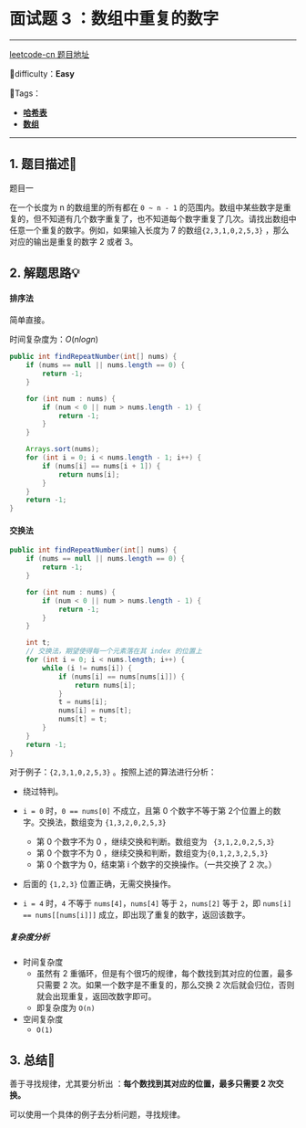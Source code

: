 # 面试题 3 ：数组中重复的数字

---

[leetcode-cn 题目地址](https://leetcode-cn.com/problems/shu-zu-zhong-zhong-fu-de-shu-zi-lcof/)

📗difficulty：**Easy**

🎯Tags：

+ **[哈希表](https://leetcode-cn.com/tag/hash-table/)** 
+ **[数组](https://leetcode-cn.com/tag/array/)**

---

## 1. 题目描述📃

 题目一

在一个长度为 n 的数组里的所有都在 `0 ~ n - 1` 的范围内。数组中某些数字是重复的，但不知道有几个数字重复了，也不知道每个数字重复了几次。请找出数组中任意一个重复的数字。例如，如果输入长度为 7 的数组`{2,3,1,0,2,5,3}` ，那么对应的输出是重复的数字 2 或者 3。

## 2. 解题思路💡

#### 排序法

简单直接。

时间复杂度为：$O(nlogn)$

```java
public int findRepeatNumber(int[] nums) {
    if (nums == null || nums.length == 0) {
        return -1;
    }

    for (int num : nums) {
        if (num < 0 || num > nums.length - 1) {
            return -1;
        }
    }

    Arrays.sort(nums);
    for (int i = 0; i < nums.length - 1; i++) {
        if (nums[i] == nums[i + 1]) {
            return nums[i];
        }
    }
    return -1;
}
```



#### 交换法

```java
public int findRepeatNumber(int[] nums) {
    if (nums == null || nums.length == 0) {
        return -1;
    }

    for (int num : nums) {
        if (num < 0 || num > nums.length - 1) {
            return -1;
        }
    }

    int t;
    // 交换法，期望使得每一个元素落在其 index 的位置上
    for (int i = 0; i < nums.length; i++) {
        while (i != nums[i]) {
            if (nums[i] == nums[nums[i]]) {
                return nums[i];
            }
            t = nums[i];
            nums[i] = nums[t];
            nums[t] = t;
        }
    }
    return -1;
}
```

对于例子：`{2,3,1,0,2,5,3}` 。按照上述的算法进行分析：

+ 绕过特判。

+ `i = 0` 时，`0 == nums[0]` 不成立，且第 0 个数字不等于第 2个位置上的数字。交换法，数组变为 `{1,3,2,0,2,5,3}`
    + 第 0 个数字不为 0 ，继续交换和判断。数组变为 ` {3,1,2,0,2,5,3}` 
    + 第 0 个数字不为 0 ，继续交换和判断，数组变为`{0,1,2,3,2,5,3}`
    + 第 0 个数字为 0，结束第 i 个数字的交换操作。（一共交换了 2 次。）
+ 后面的 `{1,2,3}` 位置正确，无需交换操作。
+ `i = 4` 时，`4` 不等于 `nums[4]`，`nums[4]` 等于 `2`，`nums[2]` 等于 `2`，即 `nums[i] == nums[[nums[i]]]` 成立，即出现了重复的数字，返回该数字。

##### 复杂度分析

+ 时间复杂度
    + 虽然有 2 重循环，但是有个很巧的规律，每个数找到其对应的位置，最多只需要 2 次。如果一个数字是不重复的，那么交换 2 次后就会归位，否则就会出现重复，返回改数字即可。
    + 即复杂度为 `O(n)`
+ 空间复杂度
    + `O(1)`



## 3. 总结🎯

善于寻找规律，尤其要分析出 ：**每个数找到其对应的位置，最多只需要 2 次交换。** 

可以使用一个具体的例子去分析问题，寻找规律。